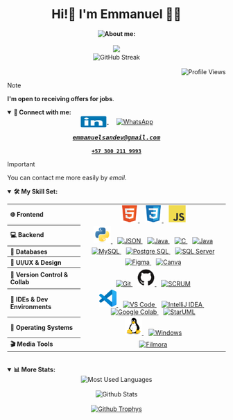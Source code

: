 <h1 align="center">Hi!👋 I'm Emmanuel 👨‍💻</h1>

<h4 align="center">
<img src="https://readme-typing-svg.demolab.com?font=Quicksand&weight=500&size=19&letterSpacing=2px&duration=2700&pause=700&color=EBEBFF&background=432956&vCenter=true&width=870&height=50&separator=%3C&lines=+++%F0%9F%A7%A0I+am+a+philomath:+A+lover+of+learning.%3C%F0%9F%9A%80Part+coder,+part+creator,+full-time+problem-solver.%3C%F0%9F%9A%97I+am+a+go-getter,+committed+to+continuous+learning.%3C%F0%9F%94%8DForever+curious,+forever+building+I+turn+challenges+into+opportunities.%3C%F0%9F%92%ABDriven+by+passion,+powered+by+learning+I+grow+with+every+line+of+code.%3C%F0%9F%8F%A1Builder+of+systems,+breaker+of+limits+I+evolve+with+every+challenge." alt="About me:">
</h4>

<div align="center">
  <a href="https://emmanuelsan01.github.io/portfolio/"><img src="./img/portafolio.png"></a>
</div>

<div align="center">
<img src="https://github-readme-streak-stats.herokuapp.com?user=emmanuelsan01&exclude_days=Sun,Sat&theme=sunset-gradient&hide_border=true&border_radius=7&date_format=M%20j%5B%2C%20Y%5D&card_width=910&card_height=210&background=13%2C087CFA%2CFE2857" alt="GitHub Streak"/>
</div>

<br>

<div align="right">
  <img src="https://komarev.com/ghpvc/?username=emmanuelsan01&label=Profile%20Views&color=8352A9&style=flat" alt="Profile Views" height="27" width="142"/>
</div>

>[!NOTE]
>**I'm open to receiving offers for jobs**.

<details open>
  <summary><strong>📲 Connect with me:</strong></summary>
  <div align="center">
    <a href="https://www.linkedin.com/in/emmanuelsan01" target="blank">
      <img align="center" src="https://raw.githubusercontent.com/devicons/devicon/master/icons/linkedin/linkedin-original.svg" alt="LinkedIn" height="27" width="62"/>
    </a>
    &emsp;
    <a href="https://wa.me/573002119993" target="blank">
      <img align="center" src="https://raw.githubusercontent.com/rahuldkjain/github-profile-readme-generator/master/src/images/icons/Social/whatsapp.svg" alt="WhatsApp" height="27" width="62"/>
    </a>
  </div>
  <p align="center">
    <a href="https://mail.google.com/mail/u/0/?fs=1&tf=cm&to=emmanuelsandev@gmail.com&su=Hi,+dear+Emmanuel.&body=I+want+to+contact+you+to…"><i><tt><b>emmanuelsandev@gmail.com</b></i></tt></a>
  </p>
  <p align="center">
   <a href="https://vcard.link/card/Ilbe.vcf"><b><code>+57 300 211 9993</code></b></a>
  </p>
</details>


>[!IMPORTANT]
>You can contact me more easily by _email_.


<details open>
  <summary><strong>🛠️ My Skill Set:</strong></summary>
  <table align="center" cellpadding="10">
    <tr>
      <th align="left">🌐 Frontend</th>
      <td align="center">
        <a href="https://developer.mozilla.org/en-US/docs/Web/HTML" target="_blank" rel="noreferrer">
          <img src="https://raw.githubusercontent.com/devicons/devicon/master/icons/html5/html5-original.svg" alt="HTML5" width="40"/>
        </a>
        &nbsp;&nbsp;
        <a href="https://developer.mozilla.org/en-US/docs/Web/CSS" target="_blank" rel="noreferrer">
          <img src="https://raw.githubusercontent.com/devicons/devicon/master/icons/css3/css3-original.svg" alt="CSS3" width="40"/>
        </a>
        &nbsp;&nbsp;
        <a href="https://developer.mozilla.org/es/docs/Web/JavaScript" target="_blank" rel="noreferrer">
          <img src="https://raw.githubusercontent.com/devicons/devicon/master/icons/javascript/javascript-original.svg" alt="JavaScript" width="40"/>
        </a>
      </td>
    </tr>
    <tr>
      <th align="left">💻 Backend</th>
      <td align="center">
        <a href="https://www.python.org/" target="_blank" rel="noreferrer">
          <img src="https://raw.githubusercontent.com/devicons/devicon/master/icons/python/python-original.svg" alt="Python" width="40"/>
        </a>
        &nbsp;&nbsp;
        <a href="https://www.json.org/json-es.html" target="_blank" rel="noreferrer">
          <img src="https://www.json.org/img/json160.gif" alt="JSON" width="40"/>
        </a>
        &nbsp;&nbsp;
        <a href="https://www.json.org/json-es.html" target="_blank" rel="noreferrer">
          <img src="https://cdn-icons-png.flaticon.com/512/226/226777.png" alt="Java" width="40"/>
        </a>
        &nbsp;&nbsp;
        <a href="https://www.gnu.org/software/gnu-c-manual/" target="_blank" rel="noreferrer">
          <img src="https://www.ingenioempresa.com/wp-content/uploads/2022/09/C-Language.png" alt="C" width="40"/>
        </a>
        &nbsp;&nbsp;
        <a href="https://isocpp.org/" target="_blank" rel="noreferrer">
          <img src="https://upload.wikimedia.org/wikipedia/commons/thumb/1/18/ISO_C%2B%2B_Logo.svg/640px-ISO_C%2B%2B_Logo.svg.png" alt="Java" width="40"/>
        </a>
      </td>
    </tr>
          <th align="left">💾 Databases</th>
      <td align="center">
        <a href="https://www.mysql.com/" target="_blank" rel="noreferrer">
          <img src="https://www.mysql.com/common/logos/logo-mysql-170x115.png" alt="MySQL" width="42"/>
        </a>
        &nbsp;&nbsp;
        <a href="https://www.postgresql.org/" target="_blank" rel="noreferrer">
          <img src="https://upload.wikimedia.org/wikipedia/commons/thumb/2/29/Postgresql_elephant.svg/1200px-Postgresql_elephant.svg.png" alt="Postgre SQL" width="42"/>
        </a>
        &nbsp;&nbsp;
        <a href="https://www.microsoft.com/en-us/sql-server" target="_blank" rel="noreferrer">
          <img src="https://www.dataprix.com/files/uploads/103image/logo_sqlserver.png" alt="SQL Server" width="42"/>
        </a>
      </td>
    </tr>
    <tr>
      <th align="left">🎨 UI/UX & Design</th>
      <td align="center">
        <a href="https://www.figma.com/" target="_blank" rel="noreferrer">
          <img src="https://www.vectorlogo.zone/logos/figma/figma-icon.svg" alt="Figma" width="40"/>
        </a>
        &nbsp;&nbsp;
        <a href="https://www.canva.com/" target="_blank" rel="noreferrer">
          <img src="https://freelogopng.com/images/all_img/1656733637logo-canva-png.png" alt="Canva" width="40"/>
        </a>
      </td>
    </tr>
    <tr>
      <th align="left">🔧 Version Control & Collab</th>
      <td align="center">
        <a href="https://git-scm.com/" target="_blank" rel="noreferrer">
          <img src="https://www.vectorlogo.zone/logos/git-scm/git-scm-icon.svg" alt="Git" width="40"/>
        </a>
        &nbsp;&nbsp;
        <a href="https://github.com/" target="_blank" rel="noreferrer">
          <img src="https://raw.githubusercontent.com/devicons/devicon/master/icons/github/github-original.svg" alt="GitHub" width="40"/>
        </a>
        &nbsp;&nbsp;
        <a href="https://www.scrum.org/" target="_blank" rel="noreferrer">
          <img src="https://images.credly.com/images/db768524-81d9-435e-96fc-33b517e15616/blob.png" alt="SCRUM" width="40"/>
        </a>
      </td>
    </tr>
    <tr>
      <th align="left">💼 IDEs & Dev Environments</th>
      <td align="center">
        <a href="https://code.visualstudio.com/" target="_blank" rel="noreferrer">
          <img src="https://raw.githubusercontent.com/devicons/devicon/master/icons/vscode/vscode-original.svg" alt="VS Code" width="40"/>
        </a>
        &nbsp;&nbsp;
        <a href="https://dbeaver.io/" target="_blank" rel="noreferrer">
          <img src="https://store-images.s-microsoft.com/image/apps.43022.14342653579960902.940fae20-fb9a-47f6-b71d-9bbb99a5e739.d9a5a219-36c3-4fe6-adc0-90ca5ea32dff?h=210" alt="VS Code" width="40"/>
        </a>
        &nbsp;&nbsp;
        <a href="https://www.jetbrains.com/idea/" target="_blank" rel="noreferrer">
          <img src="https://upload.wikimedia.org/wikipedia/commons/thumb/e/ef/JetBrains_IntelliJ_IDEA_Product_Icon.svg/1200px-JetBrains_IntelliJ_IDEA_Product_Icon.svg.png" alt="IntelliJ IDEA" width="40"/>
        </a>
        &nbsp;&nbsp;
        <a href="https://netbeans.apache.org/front/main/index.html" target="_blank" rel="noreferrer">
          <img src="https://upload.wikimedia.org/wikipedia/commons/thumb/9/98/Apache_NetBeans_Logo.svg/1200px-Apache_NetBeans_Logo.svg.png" alt="Google Colab" width="40"/>
        </a>
        &nbsp;&nbsp;
        <a href="https://staruml.io/" target="_blank" rel="noreferrer">
          <img src="https://media.imgcdn.org/repo/2023/03/staruml/staruml-for-macos-logo.png" alt="StarUML" width="40"/>
        </a>
      </td>
    </tr>
    <tr>
      <th align="left">🐧 Operating Systems</th>
      <td align="center">
        <a href="https://www.linux.org/" target="_blank" rel="noreferrer">
          <img src="https://raw.githubusercontent.com/devicons/devicon/master/icons/linux/linux-original.svg" alt="Linux" width="40"/>
        </a>
      &nbsp;&nbsp;
        <a href="https://blogs.windows.com/">
          <img src="https://img.icons8.com/color/512/windows-10.png" alt="Windows" width="40">
        </a>
      </td>
    </tr>
    <tr>
      <th align="left">🎬 Media Tools</th>
      <td align="center">
        <a href="https://filmora.wondershare.net/" target="_blank" rel="noreferrer">
          <img src="https://img.icons8.com/fluent/512/filmora.png" alt="Filmora" width="40"/>
        </a>
      </td>
    </tr>
  </table>
</details>

<br>

<details open>
  <summary><strong>📊 More Stats:</strong></summary>
    <div align="center">
        <img src="https://github-readme-stats.vercel.app/api/top-langs?username=emmanuelsan01&show_icons=true&locale=en&layout=compact&bg_color=DEG,087CFA,FF2957&hide_border=true&text_color=FFFFFF&title_color=E7F702&icon_color=E7F702" alt="Most Used Languages"/>
    </div>
    
  <br>
    
  <div align="center">
        <img src="https://github-readme-stats.vercel.app/api?username=emmanuelsan01&show_icons=true&locale=en&hide=stars,issues&rank_icon=percentile&bg_color=DEG,087CFA,FF2957&hide_border=true&text_color=FFFFFF&title_color=E7F702&icon_color=E7F702" alt="Github Stats"/>
  </div>
    
  <br>
    
  <div align="center">
    <a href="https://github.com/ryo-ma/github-profile-trophy">
      <img src="https://github-profile-trophy.vercel.app/?username=emmanuelsan01&theme=discord&title=-Stars,-Issues,-Reviews&no-frame=true&column=5&no-bg=true" alt="Github Trophys"/>
    </a>
  </div>
</details>
